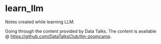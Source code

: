 # learn_llm
Notes created while learning LLM.

Going through the content provided by Data Talks. The content is available @ https://github.com/DataTalksClub/llm-zoomcamp.

